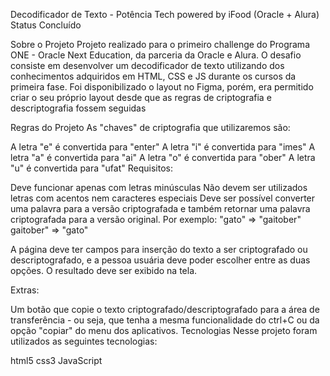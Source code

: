 Decodificador de Texto - Potência Tech powered by iFood (Oracle + Alura)
Status Concluído

Sobre o Projeto
Projeto realizado para o primeiro challenge do Programa ONE - Oracle Next Education, da parceria da Oracle e Alura. O desafio consiste em desenvolver um decodificador de texto utilizando dos conhecimentos adquiridos em HTML, CSS e JS durante os cursos da primeira fase. Foi disponibilizado o layout no Figma, porém, era permitido criar o seu próprio layout desde que as regras de criptografia e descriptografia fossem seguidas

Regras do Projeto
As "chaves" de criptografia que utilizaremos são:

A letra "e" é convertida para "enter"
A letra "i" é convertida para "imes"
A letra "a" é convertida para "ai"
A letra "o" é convertida para "ober"
A letra "u" é convertida para "ufat"
Requisitos:

Deve funcionar apenas com letras minúsculas
Não devem ser utilizados letras com acentos nem caracteres especiais
Deve ser possível converter uma palavra para a versão criptografada e também retornar uma palavra criptografada para a versão original.
Por exemplo: "gato" => "gaitober" gaitober" => "gato"

A página deve ter campos para inserção do texto a ser criptografado ou descriptografado, e a pessoa usuária deve poder escolher entre as duas opções. O resultado deve ser exibido na tela.

Extras:

Um botão que copie o texto criptografado/descriptografado para a área de transferência - ou seja, que tenha a mesma funcionalidade do ctrl+C ou da opção "copiar" do menu dos aplicativos.
Tecnologias
Nesse projeto foram utilizados as seguintes tecnologias:

html5 css3 JavaScript
